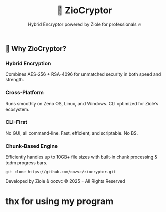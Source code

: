 


  <header>
    <h1>🔐 ZioCryptor</h1>
    <p>Hybrid Encryptor powered by Ziole for professionals 🔥</p>
  </header>

  <div class="container">
    <h2>🚀 Why ZioCryptor?</h2>
    <div class="features">
      <div class="feature">
        <h3>Hybrid Encryption</h3>
        <p>Combines AES-256 + RSA-4096 for unmatched security in both speed and strength.</p>
      </div>
      <div class="feature">
        <h3>Cross-Platform</h3>
        <p>Runs smoothly on Zeno OS, Linux, and Windows. CLI optimized for Ziole’s ecosystem.</p>
      </div>
      <div class="feature">
        <h3>CLI-First</h3>
        <p>No GUI, all command-line. Fast, efficient, and scriptable. No BS.</p>
      </div>
      <div class="feature">
        <h3>Chunk-Based Engine</h3>
        <p>Efficiently handles up to 10GB+ file sizes with built-in chunk processing & tqdm progress bars.</p>
      </div>
    </div>

    git clone https://github.com/oozvc/ziocryptor.git
  </div>

  <footer>
    Developed by Ziole & oozvc © 2025 - All Rights Reserved
  </footer>

</body>
</html>

# thx for using my program

